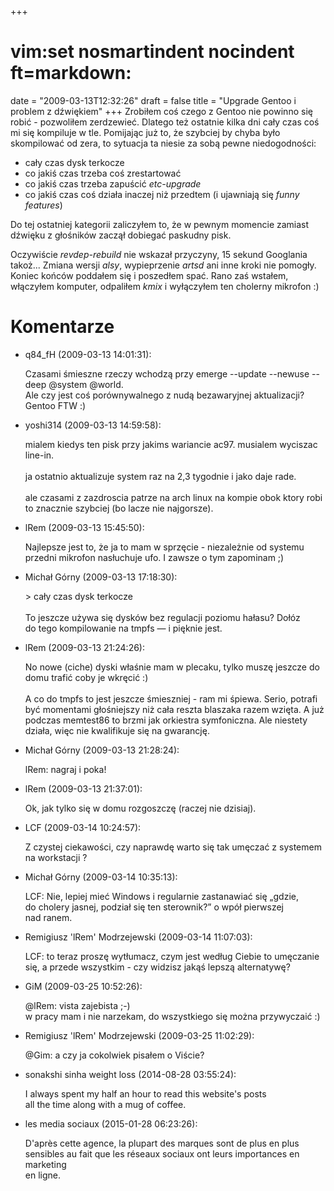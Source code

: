+++
# vim:set nosmartindent nocindent ft=markdown:
date = "2009-03-13T12:32:26"
draft = false
title = "Upgrade Gentoo i problem z dźwiękiem"
+++
Zrobiłem coś czego z Gentoo nie powinno się robić - pozwoliłem zerdzewieć.
Dlatego też ostatnie kilka dni cały czas coś mi się kompiluje w tle. Pomijając
już to, że szybciej by chyba było skompilować od zera, to sytuacja ta niesie
za sobą pewne niedogodności:

  * cały czas dysk terkocze
  * co jakiś czas trzeba coś zrestartować
  * co jakiś czas trzeba zapuścić _etc-upgrade_
  * co jakiś czas coś działa inaczej niż przedtem (i ujawniają się _funny features_)

Do tej ostatniej kategorii zaliczyłem to, że w pewnym momencie zamiast dźwięku
z głośników zaczął dobiegać paskudny pisk.

Oczywiście _revdep-rebuild_ nie wskazał przyczyny, 15 sekund Googlania
takoż... Zmiana wersji _alsy_, wypieprzenie _artsd_ ani inne kroki nie
pomogły. Koniec końców poddałem się i poszedłem spać. Rano zaś wstałem,
włączyłem komputer, odpaliłem _kmix_ i wyłączyłem ten cholerny mikrofon :)

# Komentarze

* q84_fH (2009-03-13 14:01:31): <p>Czasami śmieszne rzeczy wchodzą przy emerge
  --update --newuse --deep @system @world.  <br />Ale czy jest coś
  porównywalnego z nudą bezawaryjnej aktualizacji? <br />Gentoo FTW :)</p>
* yoshi314 (2009-03-13 14:59:58): <p>mialem kiedys ten pisk przy jakims
  wariancie ac97. musialem wyciszac line-in. <br /> <br />ja ostatnio
  aktualizuje system raz na 2,3 tygodnie i jako daje rade.  <br /> <br />ale
  czasami z zazdroscia patrze na arch linux na kompie obok ktory robi to
  znacznie szybciej (bo lacze nie najgorsze).</p>
* lRem (2009-03-13 15:45:50): <p>Najlepsze jest to, że ja to  mam w sprzęcie -
  niezależnie od systemu przedni mikrofon nasłuchuje ufo. I zawsze o tym
  zapominam ;)</p>
* Michał Górny (2009-03-13 17:18:30): <p>&gt; cały czas dysk terkocze <br /> <br
  />To jeszcze używa się dysków bez regulacji poziomu hałasu? Dołóz do tego
  kompilowanie na tmpfs — i pięknie jest.</p>
* lRem (2009-03-13 21:24:26): <p>No nowe (ciche) dyski właśnie mam w plecaku,
  tylko muszę jeszcze do domu trafić coby je wkręcić :) <br /> <br />A co do
  tmpfs to jest jeszcze śmieszniej - ram mi śpiewa. Serio, potrafi być momentami
  głośniejszy niż cała reszta blaszaka razem wzięta. A już podczas memtest86 to
  brzmi jak orkiestra symfoniczna. Ale niestety działa, więc nie kwalifikuje się
  na gwarancję.</p>
* Michał Górny (2009-03-13 21:28:24): <p>lRem: nagraj i poka!</p>
* lRem (2009-03-13 21:37:01): <p>Ok, jak tylko się w domu rozgoszczę (raczej nie
  dzisiaj).</p>
* LCF (2009-03-14 10:24:57): <p>Z czystej ciekawości, czy naprawdę warto się tak
  umęczać z systemem na workstacji ?</p>
* Michał Górny (2009-03-14 10:35:13): <p>LCF: Nie, lepiej mieć Windows i
  regularnie zastanawiać się „gdzie, do cholery jasnej, podział się ten
  sterownik?” o wpół pierwszej nad ranem.</p>
* Remigiusz 'lRem' Modrzejewski (2009-03-14 11:07:03): <p>LCF: to teraz proszę
  wytłumacz, czym jest według Ciebie to umęczanie się, a przede wszystkim - czy
  widzisz jakąś lepszą alternatywę?</p>
* GiM (2009-03-25 10:52:26): <p>@lRem: vista zajebista ;-) <br />w pracy mam i
  nie narzekam, do wszystkiego się można przywyczaić :)</p>
* Remigiusz 'lRem' Modrzejewski (2009-03-25 11:02:29): <p>@Gim: a czy ja
  cokolwiek pisałem o Viście?</p>
* sonakshi sinha weight loss (2014-08-28 03:55:24): <p>I always spent my half an
  hour to read this website's posts <br /> all the time along with a mug of
  coffee.</p>
* les media sociaux (2015-01-28 06:23:26): <p>D'après cette agence, la plupart
  des marques sont de plus en plus sensibles au fait que les réseaux sociaux ont
  leurs importances en marketing <br /> en ligne.</p>
